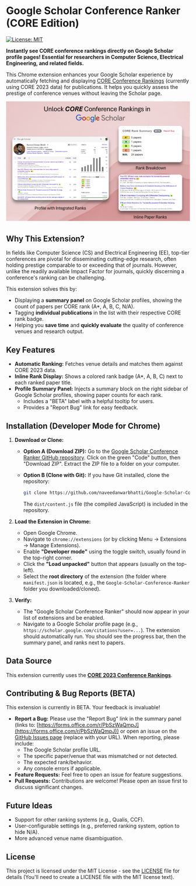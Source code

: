 # Google Scholar Conference Ranker (CORE Edition)

[![License: MIT](https://img.shields.io/badge/License-MIT-yellow.svg)](https://opensource.org/licenses/MIT)

**Instantly see CORE conference rankings directly on Google Scholar profile pages! Essential for researchers in Computer Science, Electrical Engineering, and related fields.**

This Chrome extension enhances your Google Scholar experience by automatically fetching and displaying [CORE Conference Rankings](http://portal.core.edu.au/conf-ranks/) (currently using CORE 2023 data) for publications. It helps you quickly assess the prestige of conference venues without leaving the Scholar page.

![Screenshot of Extension in Action](Images/Screenshot.png)


## Why This Extension?

In fields like Computer Science (CS) and Electrical Engineering (EE), top-tier conferences are pivotal for disseminating cutting-edge research, often holding prestige comparable to or exceeding that of journals. However, unlike the readily available Impact Factor for journals, quickly discerning a conference's ranking can be challenging.

This extension solves this by:
*   Displaying a **summary panel** on Google Scholar profiles, showing the count of papers per CORE rank (A\*, A, B, C, N/A).
*   Tagging **individual publications** in the list with their respective CORE rank badge.
*   Helping you **save time** and **quickly evaluate** the quality of conference venues and research output.

## Key Features

*   **Automatic Ranking:** Fetches venue details and matches them against CORE 2023 data.
*   **Inline Rank Display:** Shows a colored rank badge (A\*, A, B, C) next to each ranked paper title.
*   **Profile Summary Panel:** Injects a summary block on the right sidebar of Google Scholar profiles, showing paper counts for each rank.
    *   Includes a "BETA" label with a helpful tooltip for users.
    *   Provides a "Report Bug" link for easy feedback.


## Installation (Developer Mode for Chrome)

1.  **Download or Clone:**
    *   **Option A (Download ZIP):** Go to the [Google Scholar Conference Ranker GitHub repository](https://github.com/naveedanwarbhatti/Google-Scholar-Conference-Ranker/). Click on the green "Code" button, then "Download ZIP". Extract the ZIP file to a folder on your computer.
	
    *   **Option B (Clone with Git):** If you have Git installed, clone the repository:
        ```bash
        git clone https://github.com/naveedanwarbhatti/Google-Scholar-Conference-Ranker.git
        ```
        The `dist/content.js` file (the compiled JavaScript) is included in the repository.

2.  **Load the Extension in Chrome:**
    *   Open Google Chrome.
    *   Navigate to `chrome://extensions` (or by clicking Menu -> Extensions -> Manage Extensions).
    *   Enable **"Developer mode"** using the toggle switch, usually found in the top-right corner.
    *   Click the **"Load unpacked"** button that appears (usually on the top-left).
    *   Select the **root directory** of the extension (the folder where `manifest.json` is located, e.g., the `Google-Scholar-Conference-Ranker` folder you downloaded/cloned).

3.  **Verify:**
    *   The "Google Scholar Conference Ranker" should now appear in your list of extensions and be enabled.
    *   Navigate to a Google Scholar profile page (e.g., `https://scholar.google.com/citations?user=...`). The extension should automatically run. You should see the progress bar, then the summary panel, and ranks next to papers.



## Data Source

This extension currently uses the [**CORE 2023 Conference Rankings**](http://portal.core.edu.au/conf-ranks/).

## Contributing & Bug Reports (BETA)

This extension is currently in BETA. Your feedback is invaluable!

*   **Report a Bug:** Please use the "Report Bug" link in the summary panel (links to: [https://forms.office.com/r/PbSzWaQmpJ](https://forms.office.com/r/PbSzWaQmpJ)) or open an issue on the [GitHub Issues page](https://github.com/your-username/your-repo-name/issues) (replace with your URL). When reporting, please include:
    *   The Google Scholar profile URL.
    *   The specific paper/venue that was mismatched or not detected.
    *   The expected rank/behavior.
    *   Any console errors if applicable.
*   **Feature Requests:** Feel free to open an issue for feature suggestions.
*   **Pull Requests:** Contributions are welcome! Please open an issue first to discuss significant changes.

## Future Ideas
*   Support for other ranking systems (e.g., Qualis, CCF).
*   User-configurable settings (e.g., preferred ranking system, option to hide N/A).
*   More advanced venue name disambiguation.

## License

This project is licensed under the MIT License - see the [LICENSE](LICENSE) file for details (You'll need to create a LICENSE file with the MIT license text).
